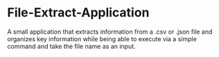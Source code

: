 # File-Extract-Application
A small application that extracts information from a .csv or .json file and organizes key information while being able to execute via a simple command and take the file name as an input.
